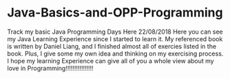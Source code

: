 # Java-Basics-and-OPP-Programming
Track my basic Java Programming Days Here
22/08/2018
Here you can see my Java Learning Experience since I started to learn it. My referenced book is <Introduction to Programming> written by
Daniel Liang, and I finished almost all of exercies listed in the book. Plus, I give some my own idea and thinking on my exercising process.
I hope my learning Experience can give all of you a whole view about my love in Programming!!!!!!!!!!!!!!!!
